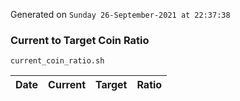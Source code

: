 Generated on `Sunday 26-September-2021 at 22:37:38`

### Current to Target Coin Ratio
`current_coin_ratio.sh`

Date|Current|Target|Ratio
---|---|---|---
